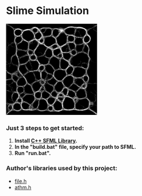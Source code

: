 # Slime Simulation

<img src="https://github.com/ZERDICORP/slime_simulation/blob/master/screenshots/s1.png?row=true" alt="screenshot" width="250" height="250" border-radius="10px">

### Just 3 steps to get started:
  1) **Install [C++ SFML Library](https://www.sfml-dev.org/download.php).**
  2) **In the "build.bat" file, specify your path to SFML.**
  3) **Run "run.bat".**

### Author's libraries used by this project:
- [file.h](https://github.com/ZERDICORP/file-lib.git)
- [athm.h](https://github.com/ZERDICORP/athm-lib.git)

